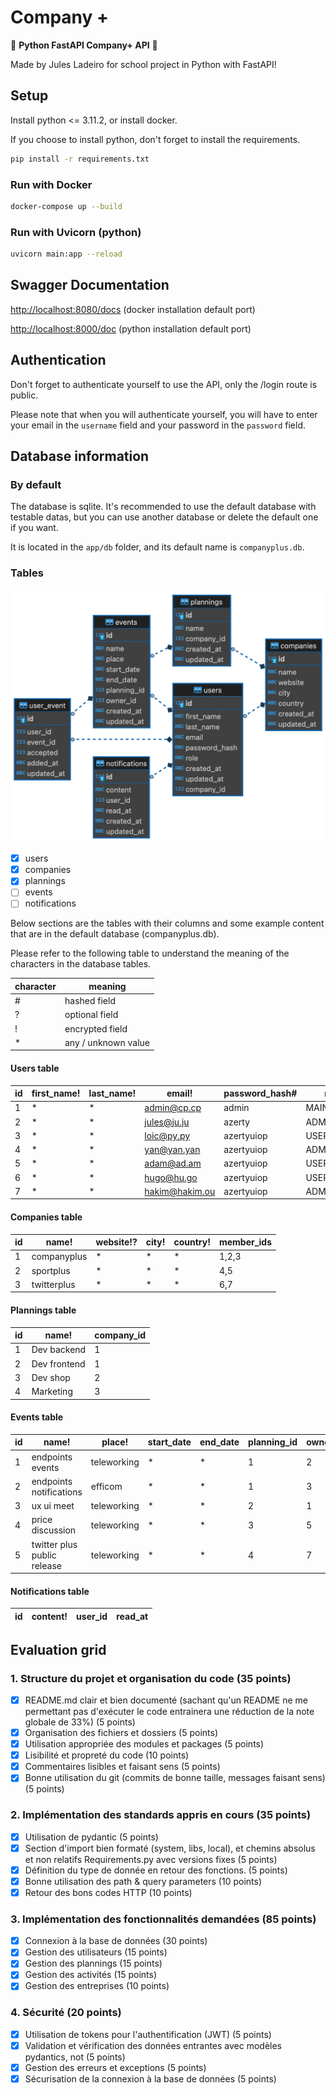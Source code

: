 # Company +

🙌 __Python FastAPI Company+ API__ 🙌

Made by Jules Ladeiro for school project in Python with FastAPI!

## Setup

Install python <= 3.11.2, or install docker.

If you choose to install python, don't forget to install the requirements.

```bash
pip install -r requirements.txt
```

### Run with Docker

```bash
docker-compose up --build
```

### Run with Uvicorn (python)

```bash
uvicorn main:app --reload
```

## Swagger Documentation

<http://localhost:8080/docs>  (docker installation default port)

<http://localhost:8000/doc> (python installation default port)

## Authentication

Don't forget to authenticate yourself to use the API, only the /login route is public.

Please note that when you will authenticate yourself, you will have to enter your email in the `username` field and your password in the `password` field.

## Database information

### By default

The database is sqlite. It's recommended to use the default database with testable datas, but you can use another database or delete the default one if you want.

It is located in the `app/db` folder, and its default name is `companyplus.db`.

### Tables

![image](public/assets/companyplus-db-schema.png)

- [x] users
- [x] companies
- [x] plannings
- [ ] events
- [ ] notifications

Below sections are the tables with their columns and some example content that are in the default database (companyplus.db).

Please refer to the following table to understand the meaning of the characters in the database tables.

| character | meaning             |
| --------- | ------------------- |
| #         | hashed field        |
| ?         | optional field      |
| !         | encrypted field     |
| *         | any / unknown value |

#### Users table

| id  | first_name! | last_name! | email!         | password_hash#  | role       | company_id |
| --- | ----------- | ---------- | -------------- | ---------- | ---------- | ---------- |
| 1   | *           | *          | admin@cp.cp    | admin      | MAINTAINER | 1          |
| 2   | *           | *          | jules@ju.ju    | azerty     | ADMIN      | 1          |
| 3   | *           | *          | loic@py.py     | azertyuiop | USER       | 1          |
| 4   | *           | *          | yan@yan.yan    | azertyuiop | ADMIN      | 2          |
| 5   | *           | *          | adam@ad.am     | azertyuiop | USER       | 2          |
| 6   | *           | *          | hugo@hu.go     | azertyuiop | USER       | 3          |
| 7   | *           | *          | hakim@hakim.ou | azertyuiop | ADMIN      | 3          |

#### Companies table

| id  | name!       | website!? | city! | country! | member_ids |
| --- | ----------- | --------- | ----- | -------- | ---------- |
| 1   | companyplus | *         | *     | *        | 1,2,3      |
| 2   | sportplus   | *         | *     | *        | 4,5        |
| 3   | twitterplus | *         | *     | *        | 6,7        |

#### Plannings table

| id  | name!        | company_id |
| --- | ------------ | ---------- |
| 1   | Dev backend  | 1          |
| 2   | Dev frontend | 1          |
| 3   | Dev shop     | 2          |
| 4   | Marketing    | 3          |

#### Events table

| id  | name!                       | place!      | start_date | end_date | planning_id | owner_id | invited_at | updated_at |
| --- | --------------------------- | ----------- | ---------- | -------- | ----------- | -------- | ---------- | ---------- |
| 1   | endpoints events            | teleworking | *          | *        | 1           | 2        | *          | *          |
| 2   | endpoints notifications     | efficom     | *          | *        | 1           | 3        | *          | *          |
| 3   | ux ui meet                  | teleworking | *          | *        | 2           | 1        | *          | *          |
| 4   | price discussion            | teleworking | *          | *        | 3           | 5        | *          | *          |
| 5   | twitter plus public release | teleworking | *          | *        | 4           | 7        | *          | *          |

#### Notifications table

| id  | content! | user_id | read_at |
| --- | -------- | ------- | ------- |

## Evaluation grid

### 1. Structure du projet et organisation du code (35 points)

- [x] README.md clair et bien documenté (sachant qu'un README ne me permettant pas d'exécuter le code entrainera une réduction de la note globale de 33%) (5 points)
- [x] Organisation des fichiers et dossiers (5 points)
- [x] Utilisation appropriée des modules et packages (5 points)
- [x] Lisibilité et propreté du code (10 points)
- [x] Commentaires lisibles et faisant sens (5 points)
- [x] Bonne utilisation du git (commits de bonne taille, messages faisant sens) (5 points)

### 2. Implémentation des standards appris en cours (35 points)

- [x] Utilisation de pydantic (5 points)
- [x] Section d'import bien formaté (system, libs, local), et chemins absolus et non relatifs Requirements.py avec versions fixes (5 points)
- [x] Définition du type de donnée en retour des fonctions. (5 points)
- [x] Bonne utilisation des path & query parameters (10 points)
- [x] Retour des bons codes HTTP (10 points)

### 3. Implémentation des fonctionnalités demandées (85 points)

- [x] Connexion à la base de données (30 points)
- [x] Gestion des utilisateurs (15 points)
- [x] Gestion des plannings (15 points)
- [x] Gestion des activités (15 points)
- [x] Gestion des entreprises (10 points)

### 4. Sécurité (20 points)

- [x] Utilisation de tokens pour l'authentification (JWT) (5 points)
- [x] Validation et vérification des données entrantes avec modèles pydantics, not (5 points)
- [x] Gestion des erreurs et exceptions (5 points)
- [x] Sécurisation de la connexion à la base de données (5 points)
